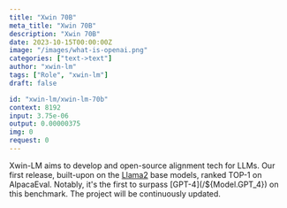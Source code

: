 ```yaml
---
title: "Xwin 70B"
meta_title: "Xwin 70B"
description: "Xwin 70B"
date: 2023-10-15T00:00:00Z
image: "/images/what-is-openai.png"
categories: ["text->text"]
author: "xwin-lm"
tags: ["Role", "xwin-lm"]
draft: false

id: "xwin-lm/xwin-lm-70b"
context: 8192
input: 3.75e-06
output: 0.00000375
img: 0
request: 0
---
```


Xwin-LM aims to develop and open-source alignment tech for LLMs. Our first release, built-upon on the [Llama2](/${Model.Llama_2_13B_Chat}) base models, ranked TOP-1 on AlpacaEval. Notably, it's the first to surpass [GPT-4](/${Model.GPT_4}) on this benchmark. The project will be continuously updated.


